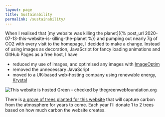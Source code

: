 ```yaml
---
layout: page
title: Sustainability
permalink: /sustainability/
---
```


When I realised that [my website was killing the planet]({% post_url 2020-07-13-this-website-is-killing-the-planet %}) and pumping out nearly 7g of CO2 with every visit to the homepage, I decided to make a change. Instead of using images as decoration, JavaScript for fancy loading animations and GitHub Pages as a free host, I have

- reduced my use of images, and optimised any images with [ImageOptim](https://imageoptim.com/)
- removed the unnecessary JavaScript
- moved to a UK-based web-hosting company using renewable energy, [Krystal](https://krystal.io)

<img src="https://api.thegreenwebfoundation.org/greencheckimage/visitmy.website?nocache=true" alt="This website is hosted Green - checked by thegreenwebfoundation.org">

There is [a grove of trees planted for this website](https://treesforlife.org.uk/groves/249395/) that will capture carbon from the atmosphere for years to come. Each year I’ll donate 1 to 2 trees based on how much carbon the website creates.